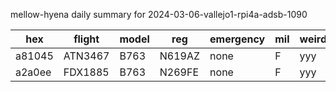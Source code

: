 mellow-hyena daily summary for 2024-03-06-vallejo1-rpi4a-adsb-1090

|hex|flight|model|reg|emergency|mil|weirdo|
|--|--|--|--|--|--|--|
|a81045|ATN3467|B763|N619AZ|none|F|yyy|
|a2a0ee|FDX1885|B763|N269FE|none|F|yyy|
